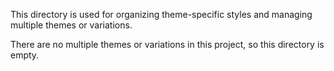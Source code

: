 This directory is used for organizing theme-specific styles and managing multiple themes or variations.

There are no multiple themes or variations in this project, so this directory is empty.